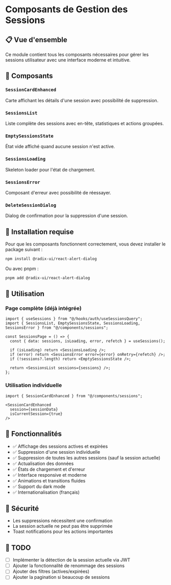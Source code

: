 # Composants de Gestion des Sessions

## 📋 Vue d'ensemble

Ce module contient tous les composants nécessaires pour gérer les sessions utilisateur avec une interface moderne et intuitive.

## 🎨 Composants

### `SessionCardEnhanced`
Carte affichant les détails d'une session avec possibilité de suppression.

### `SessionsList`
Liste complète des sessions avec en-tête, statistiques et actions groupées.

### `EmptySessionsState`
État vide affiché quand aucune session n'est active.

### `SessionsLoading`
Skeleton loader pour l'état de chargement.

### `SessionsError`
Composant d'erreur avec possibilité de réessayer.

### `DeleteSessionDialog`
Dialog de confirmation pour la suppression d'une session.

## 🔧 Installation requise

Pour que les composants fonctionnent correctement, vous devez installer le package suivant :

```bash
npm install @radix-ui/react-alert-dialog
```

Ou avec pnpm :

```bash
pnpm add @radix-ui/react-alert-dialog
```

## 🚀 Utilisation

### Page complète (déjà intégrée)

```tsx
import { useSessions } from "@/hooks/auth/useSessionsQuery";
import { SessionsList, EmptySessionsState, SessionsLoading, SessionsError } from "@/components/sessions";

const SessionsPage = () => {
  const { data: sessions, isLoading, error, refetch } = useSessions();

  if (isLoading) return <SessionsLoading />;
  if (error) return <SessionsError error={error} onRetry={refetch} />;
  if (!sessions?.length) return <EmptySessionsState />;

  return <SessionsList sessions={sessions} />;
};
```

### Utilisation individuelle

```tsx
import { SessionCardEnhanced } from "@/components/sessions";

<SessionCardEnhanced 
  session={sessionData} 
  isCurrentSession={true} 
/>
```

## 🎯 Fonctionnalités

- ✅ Affichage des sessions actives et expirées
- ✅ Suppression d'une session individuelle
- ✅ Suppression de toutes les autres sessions (sauf la session actuelle)
- ✅ Actualisation des données
- ✅ États de chargement et d'erreur
- ✅ Interface responsive et moderne
- ✅ Animations et transitions fluides
- ✅ Support du dark mode
- ✅ Internationalisation (français)

## 🔐 Sécurité

- Les suppressions nécessitent une confirmation
- La session actuelle ne peut pas être supprimée
- Toast notifications pour les actions importantes

## 📝 TODO

- [ ] Implémenter la détection de la session actuelle via JWT
- [ ] Ajouter la fonctionnalité de renommage des sessions
- [ ] Ajouter des filtres (actives/expirées)
- [ ] Ajouter la pagination si beaucoup de sessions
